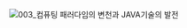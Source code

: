 ![003_컴퓨팅 패러다임의 변천과 JAVA기술의 발전](https://github.com/user-attachments/assets/7e10deab-665e-49ca-8535-c73112106b4c)
